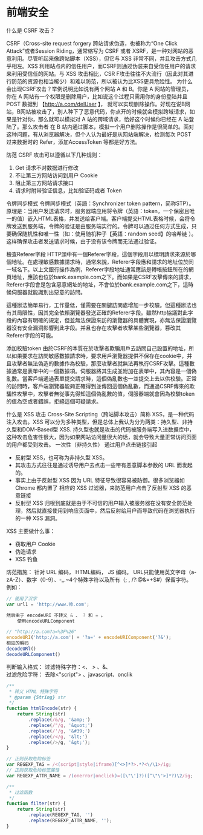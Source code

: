 
# 前端安全

什么是 CSRF 攻击？

CSRF（Cross-site request forgery 跨站请求伪造，也被称为“One Click Attack”或者Session Riding，通常缩写为 CSRF 或者 XSRF，是一种对网站的恶意利用。尽管听起来像跨站脚本（XSS），但它与 XSS 非常不同，并且攻击方式几乎相左。XSS 利用站点内的信任用户，而CSRF则通过伪装来自受信任用户的请求来利用受信任的网站。与 XSS 攻击相比，CSR F攻击往往不大流行（因此对其进行防范的资源也相当稀少）和难以防范，所以被认为比XSS更具危险性。
为什么会出现CSRF攻击？举例说明比如说有两个网站 A 和 B。你是 A 网站的管理员，你在 A 网站有一个权限是删除用户，比如说这个过程只需用你的身份登陆并且 POST 数据到 【http://a.com/delUser 】， 就可以实现删除操作。好现在说B网站，B网站被攻击了，别人种下了恶意代码，你点开的时候就会模拟跨域请求，如果是针对你，那么就可以模拟对 A 站的跨域请求，恰好这个时候你已经在 A 站登陆了。那么攻击者 在 B 站内通过脚本，模拟一个用户删除操作是很简单的。面对这种问题，有从浏览器解决，但个人认为最好是从网站端解决，检测每次 POST 过来数据时的 Refer，添加AccessToken 等都是好方法。

防范 CSRF 攻击可以遵循以下几种规则：

1. Get 请求不对数据进行修改
2. 不让第三方网站访问到用户 Cookie
3. 阻止第三方网站请求接口
4. 请求时附带验证信息，比如验证码或者 Token

令牌同步模式
令牌同步模式（英語：Synchronizer token pattern，简称STP）。原理是：当用户发送请求时，服务器端应用将令牌（英語：token，一个保密且唯一的值）嵌入HTML表格，并发送给客户端。客户端提交HTML表格时候，会将令牌发送到服务端，令牌的验证是由服务端实行的。令牌可以通过任何方式生成，只要确保随机性和唯一性（如：使用随机种子【英語：random seed】的哈希链 ）。这样确保攻击者发送请求时候，由于没有该令牌而无法通过验证。

檢查Referer字段
HTTP頭中有一個Referer字段，這個字段用以標明請求來源於哪個地址。在處理敏感數據請求時，通常來說，Referer字段應和請求的地址位於同一域名下。以上文銀行操作為例，Referer字段地址通常應該是轉帳按鈕所在的網頁地址，應該也位於bank.example.com之下。而如果是CSRF攻擊傳來的請求，Referer字段會是包含惡意網址的地址，不會位於bank.example.com之下，這時候伺服器就能識別出惡意的訪問。

這種辦法簡單易行，工作量低，僅需要在關鍵訪問處增加一步校驗。但這種辦法也有其局限性，因其完全依賴瀏覽器發送正確的Referer字段。雖然http協議對此字段的內容有明確的規定，但並無法保證來訪的瀏覽器的具體實現，亦無法保證瀏覽器沒有安全漏洞影響到此字段。并且也存在攻擊者攻擊某些瀏覽器，篡改其Referer字段的可能。

添加校驗token
由於CSRF的本質在於攻擊者欺騙用戶去訪問自己設置的地址，所以如果要求在訪問敏感數據請求時，要求用戶瀏覽器提供不保存在cookie中，并且攻擊者無法偽造的數據作為校驗，那麼攻擊者就無法再執行CSRF攻擊。這種數據通常是表單中的一個數據項。伺服器將其生成並附加在表單中，其內容是一個偽亂數。當客戶端通過表單提交請求時，這個偽亂數也一並提交上去以供校驗。正常的訪問時，客戶端瀏覽器能夠正確得到並傳回這個偽亂數，而通過CSRF傳來的欺騙性攻擊中，攻擊者無從事先得知這個偽亂數的值，伺服器端就會因為校驗token的值為空或者錯誤，拒絕這個可疑請求。

什么是 XSS 攻击
Cross-Site Scripting（跨站脚本攻击）简称 XSS，是一种代码注入攻击。XSS 可以分为多种类型，但是总体上我认为分为两类：持久型、非持久型和DOM-Based型 XSS.
持久型也就是攻击的代码被服务端写入进数据库中，这种攻击危害性很大，因为如果网站访问量很大的话，就会导致大量正常访问页面的用户都受到攻击。
一次性（非持久性）
通过用户点击链接引起

* 反射型 XSS，也可称为非持久型 XSS。
* 其攻击方式往往是通过诱导用户去点击一些带有恶意脚本参数的 URL 而发起的。
* 事实上由于反射型 XSS 因为 URL 特征导致很容易被防御。很多浏览器如 Chrome 都内置了 相应的 XSS 过滤器，来防范用户点击了反射型 XSS 的恶意链接
* 反射型 XSS 归根到底就是由于不可信的用户输入被服务器在没有安全防范处理，然后就直接使用到响应页面中，然后反射给用户而导致代码在浏览器执行的一种 XSS 漏洞。

XSS 主要做什么事：

* 窃取用户 Cookie
* 伪造请求
* XSS 钓鱼

防范措施： 针对 URL 编码， HTML编码， JS 编码。
URL只能使用英文字母（a-zA-Z）、数字（0-9）、-_.~4个特殊字符以及所有（; , /?:@&=+$#）保留字符。
例如：

``` js
// 使用了汉字
var url1 = 'http://www.帅.com';

然后由于 encodeURI 不转义 & 、 ? 和 = 。
    使用encodeURLComponent

// "http://a.com?a=%3F%26"
encodeURI('http://a.com') + '?a=' + encodeURIComponent('?&');
相应的解码
decodeURl()
decodeURLComponent()
```

判断输入格式：
过滤特殊字符：<、 > 、&、 \
过滤危险字符： 去除<"script"> 、javascript、onclik

``` js
/**
 * 转义 HTML 特殊字符
 * @param {String} str
 */
function htmlEncode(str) {
    return String(str)
        .replace(/&/g, '&amp;')
        .replace(/"/g, '&quot;')
        .replace(/'/g, '&#39;')
        .replace(/</g, '&lt;')
        .replace(/>/g, '&gt;');
}

// 正则获取危险标签
var REGEXP_TAG = /<(script|style|iframe)[^<>]*?>.*?<\/\1>/ig;
// 正则获取危险标签属性
var REGEXP_ATTR_NAME = /(onerror|onclick)=([\"\']?)([^\"\'>]*?)\2/ig;

/**
 * 过滤函数
 */
function filter(str) {
    return String(str)
        .replace(REGEXP_TAG, '')
        .replace(REGEXP_ATTR_NAME, '');
}
```
